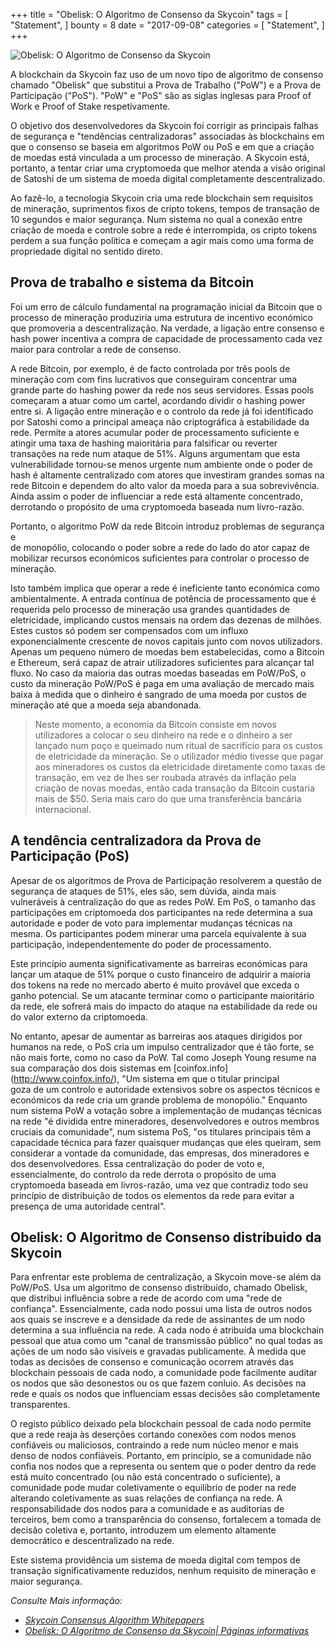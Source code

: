 +++
title = "Obelisk: O Algoritmo de Consenso da Skycoin"
tags = [
    "Statement",
]
bounty = 8
date = "2017-09-08"
categories = [
    "Statement",
]
+++

![Obelisk: O Algoritmo de Consenso da Skycoin](/img/obelisk-the-skycoin-consensus-algorithm.png)

A blockchain da Skycoin faz uso de um novo tipo de algoritmo de consenso chamado 
"Obelisk" que substitui a Prova de Trabalho ("PoW") e a Prova de Participação ("PoS"). 
"PoW" e "PoS" são as siglas inglesas para Proof of Work e Proof of Stake respetivamente.

O objetivo dos desenvolvedores da Skycoin foi corrigir as principais falhas de 
segurança e "tendências centralizadoras" associadas às blockchains em que o 
consenso se baseia em algoritmos PoW ou PoS e em que a criação de moedas está vinculada 
a um processo de mineração. A Skycoin está, portanto, a tentar criar uma cryptomoeda 
que melhor atenda a visão original de Satoshi de um sistema de moeda digital 
completamente descentralizado.

Ao fazê-lo, a tecnologia Skycoin cria uma rede blockchain sem requisitos de 
mineração, suprimentos fixos de cripto tokens, tempos de transação de 10 segundos 
e maior segurança. Num sistema no qual a conexão entre criação de moeda e 
controle sobre a rede é interrompida, os cripto tokens perdem a sua função 
política e começam a agir mais como uma forma de propriedade digital no 
sentido direto.


## Prova de trabalho e sistema da Bitcoin

Foi um erro de cálculo fundamental na programação inicial da Bitcoin que
o processo de mineração produziria uma estrutura de incentivo económico que
promoveria a descentralização. Na verdade, a ligação entre consenso e hash 
power incentiva a compra de capacidade de processamento cada vez maior para
controlar a rede de consenso.

A rede Bitcoin, por exemplo, é de facto controlada por três pools de mineração com 
com fins lucrativos que conseguiram concentrar uma grande parte do hashing power 
da rede nos seus servidores. Essas pools começaram a atuar como um cartel,
acordando dividir o hashing power entre si. A ligação entre mineração e o 
controlo da rede já foi identificado por Satoshi como a principal ameaça 
não criptográfica à estabilidade da rede. Permite a atores acumular poder 
de processamento suficiente e atingir uma taxa de hashing maioritária para
falsificar ou reverter transações na rede num ataque de 51%. Alguns argumentam que
esta vulnerabilidade tornou-se menos urgente num ambiente onde o poder de hash
é altamente centralizado com atores que investiram grandes somas na rede Bitcoin e 
dependem do alto valor da moeda para a sua sobrevivência. Ainda assim o poder de 
influenciar a rede está altamente concentrado, derrotando o propósito de uma 
cryptomoeda baseada num livro-razão.

Portanto, o algoritmo PoW da rede Bitcoin introduz problemas de segurança e  
de monopólio, colocando o poder sobre a rede do lado do ator capaz de mobilizar 
recursos económicos suficientes para controlar o processo de mineração.

Isto também implica que operar a rede é ineficiente tanto económica como ambientalmente. 
A entrada contínua de potência de processamento que é requerida pelo processo de mineração 
usa grandes quantidades de eletricidade, implicando custos mensais na ordem das dezenas de milhões. 
Estes custos só podem ser compensados com um influxo exponencialmente crescente de novos 
capitais junto com novos utilizadors. Apenas um pequeno número de moedas bem estabelecidas, 
como a Bitcoin e Ethereum, será capaz de atrair utilizadores suficientes para alcançar tal fluxo. 
No caso da maioria das outras moedas baseadas em PoW/PoS, o custo da mineração PoW/PoS 
é paga em uma avaliação de mercado mais baixa à medida que o dinheiro é sangrado de uma moeda 
por custos de mineração até que a moeda seja abandonada.

>Neste momento, a economia da Bitcoin consiste em novos utilizadores a colocar o seu 
dinheiro na rede e o dinheiro a ser lançado num poço e queimado num ritual de sacrifício 
para os custos de eletricidade da mineração. Se o utilizador médio tivesse que pagar aos 
mineradores os custos da eletricidade diretamente como taxas de transação, em vez de 
lhes ser roubada através da inflação pela criação de novas moedas, então cada transação 
da Bitcoin custaria mais de $50. Seria mais caro do que uma transferência bancária internacional.

## A tendência centralizadora da Prova de Participação (PoS)

Apesar de os algoritmos de Prova de Participação resolverem a questão de segurança
de ataques de 51%, eles são, sem dúvida, ainda mais vulneráveis à centralização do 
que as redes PoW. Em PoS, o tamanho das participações em criptomoeda dos participantes 
na rede determina a sua autoridade e poder de voto para implementar mudanças técnicas
na mesma. Os participantes podem minerar uma parcela equivalente à sua participação, 
independentemente do poder de processamento.

Este princípio aumenta significativamente as barreiras económicas para lançar 
um ataque de 51% porque o custo financeiro de adquirir a maioria dos tokens 
na rede no mercado aberto é muito provável que exceda o ganho potencial. 
Se um atacante terminar como o participante maioritário da rede, ele sofrerá 
mais do impacto do ataque na estabilidade da rede ou do valor externo da criptomoeda.

No entanto, apesar de aumentar as barreiras aos ataques dirigidos por humanos na
rede, o PoS cria um impulso centralizador que é tão forte, se não mais forte, 
como no caso da PoW. Tal como Joseph Young resume na sua comparação dos dois sistemas
em [coinfox.info] (http://www.coinfox.info/), "Um sistema em que o titular principal  
goza de um controlo e autoridade extensivos sobre os aspectos técnicos e económicos 
da rede cria um grande problema de monopólio." Enquanto num sistema PoW a votação sobre
a implementação de mudanças técnicas na rede "é dividida entre mineradores, desenvolvedores
e outros membros cruciais da comunidade", num sistema PoS, "os titulares principais 
têm a capacidade técnica para fazer quaisquer mudanças que eles queiram, sem considerar 
a vontade da comunidade, das empresas, dos mineradores e dos desenvolvedores. Essa 
centralização do poder de voto e, essencialmente, do controlo da rede derrota o propósito 
de uma cryptomoeda baseada em livros-razão, uma vez que contradiz todo seu princípio de 
distribuição de todos os elementos da rede para evitar a presença de uma autoridade central".

## Obelisk: O Algoritmo de Consenso distribuido da Skycoin

Para enfrentar este problema de centralização, a Skycoin move-se além da PoW/PoS. 
Usa um algoritmo de consenso distribuído, chamado Obelisk, que distribui influência
sobre a rede de acordo com uma "rede de confiança". Essencialmente, cada nodo possui 
uma lista de outros nodos aos quais se inscreve e a densidade da rede de assinantes 
de um nodo determina a sua influência na rede. A cada nodo é atribuída uma blockchain 
pessoal que atua como um "canal de transmissão público" no qual todas as ações de um 
nodo são visíveis e gravadas publicamente. À medida que todas as decisões de consenso 
e comunicação ocorrem através das blockchain pessoais de cada nodo, a comunidade pode 
facilmente auditar os nodos que são desonestos ou os que fazem conluio. As decisões na 
rede e quais os nodos que influenciam essas decisões são completamente transparentes.

O registo público deixado pela blockchain pessoal de cada nodo permite que a rede 
reaja às deserções cortando conexões com nodos menos confiáveis ou maliciosos, 
contraindo a rede num núcleo menor e mais denso de nodos confiáveis. Portanto, 
em princípio, se a comunidade não confia nos nodos que a representa ou sentem 
que o poder dentro da rede está muito concentrado (ou não está concentrado o suficiente), 
a comunidade pode mudar coletivamente o equilíbrio de poder na rede alterando 
coletivamente as suas relações de confiança na rede. A responsabilidade dos nodos 
para a comunidade e as auditorias de terceiros, bem como a transparência do consenso, 
fortalecem a tomada de decisão coletiva e, portanto, introduzem um elemento altamente 
democrático e descentralizado na rede.

Este sistema providência um sistema de moeda digital com tempos de transação 
significativamente reduzidos, nenhum requisito de mineração e maior segurança.

*Consulte Mais informação:*


* *[Skycoin Consensus Algorithm Whitepapers](https://www.skycoin.net/whitepapers)*
* *[Obelisk: O Algoritmo de Consenso da Skycoin| Páginas informativas](/overview/obelisk-skycoin-consensus-algorithm-information-pages/)*
